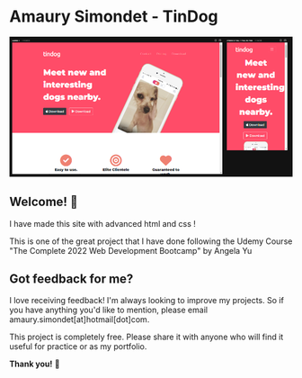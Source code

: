 # Amaury Simondet - TinDog

![Design preview for TinDog](./design/design.png)

## Welcome! 👋

I have made this site with advanced html and css ! 

This is one of the great project that I have done following the Udemy Course "The Complete 2022 Web Development Bootcamp" by Angela Yu

## Got feedback for me?

I love receiving feedback! I'm always looking to improve my projects. So if you have anything you'd like to mention, please email amaury.simondet[at]hotmail[dot]com.

This project is completely free. Please share it with anyone who will find it useful for practice or as my portfolio.

**Thank you!** 🚀
